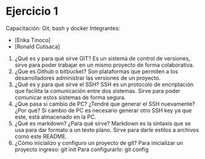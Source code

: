 # Ejercicio 1
Capacitación: Git, bash y docker
Integrantes:
- [Erika Tinoco]
- [Ronald Cutisaca]

1. ¿Qué es y para qué sirve GIT?
	Es un sistema de control de versiones, sirve para poder trabajar en un mismo proyecto de forma colaborativa.
2. ¿Que es Github o bitbucket?
	Son plataformas que permiten a los desarrolladores administrar las versiones de un proyecto.
3. ¿Qué es y para qué sirve el SSH?
	SSH es un protocolo de encriptación que facilita la comunicación entre dos sistemas. Sirve para poder comunicar estos sistemas de forma segura.
4. ¿Que pasa si cambio de PC? ¿Tendré que generar el SSH nuevamente?¿Por qué?
	Si cambio de PC es necesario generar otro SSH key ya que este, está almacenado en la PC.
5. ¿Qué es markdown? ¿Para qué sirve?
	Markdown es la sintaxis que se usa para dar formato a un texto plano. Sirve para darle estilos a archivos como este README. 
6. ¿Cómo inicializo y configuro un proyecto de git?
	Para inicializar un proyecto ingreso:
	git init
	Para configurarlo:
	git config
